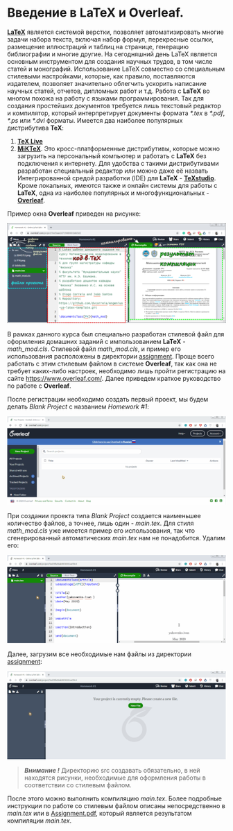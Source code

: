 # Введение в LaTeX и Overleaf. 

[**LaTeX**](https://www.latex-project.org/) является системой верстки, позволяет автоматизировать многие задачи набора текста, включая набор формул, перекресные ссылки, размещение иллюстраций и таблиц на странице, генерацию библиографии и многие другие. На сегодняшний день LaTeX является основным инструментом для создания научных трудов, в том числе статей и монографий. Использование LaTeX совместно со специальным стилевыми настройками, которые, как правило, поставляются издателем, позволяет значительно облегчить ускорить написание научных статей, отчетов, дипломных работ и т.д. Работа с **LaTeX** во многом похожа на работу с языками программирования. Так для создания простейших документов требуется лишь текстовый редактор и компилятор, который интерпретирует документы формата *\*.tex* в *\*.pdf*, *\*.ps* или *\*.dvi* форматы. Имеется два наиболее популярных дистрибутива **TeX**:  
1. [**TeX Live**](https://www.tug.org/texlive/) 
2. [**MiKTeX**](https://miktex.org/). 
Это кросс-платформенные дистрибутивы, которые можно загрузить на персональный компьютер и работать с **LaTeX** без подключения к интернету. Для удобства с такими дистрибутивами разработан специальный редактор или можно даже её назвать Интегрированной средой разработки (IDE) для **LaTeX** - [**TeXstudio**](https://www.texstudio.org/). 
Кроме локальных, имеются также и онлайн системы для работы с **LaTeX**, одна из наиболее популярных и многофункциональных - [**Overleaf**](https://www.overleaf.com/). 

Пример окна **Overleaf** приведен на рисунке:  

![](https://github.com/yakovenko-ivan/Mat_Model_for_Tech_Phys/blob/master/files/prepare/Overleaf.jpg "Пример экрана Overleaf")

В рамках данного курса был специально разработан стилевой файл для оформления домашних заданий с импользованием **LaTeX** - *math_mod.cls*. Стилевой файл *math_mod.cls*, и пример его использования расположены в директории [assignment](https://github.com/yakovenko-ivan/Mat_Model_for_Tech_Phys/blob/master/files/assignment). Проще всего работать с этим стилевым файлом в системе **Overleaf**, так как она не требует каких-либо настроек, необходимо лишь пройти регистрацию на сайте https://www.overleaf.com/. Далее приведем краткое руководство по работе с **Overleaf**. 

После регистрации необходимо создать первый проект, мы будем делать *Blank Project* с названием *Homework #1*:  

![](https://github.com/yakovenko-ivan/Mat_Model_for_Tech_Phys/blob/master/files/prepare/overleaf_create.gif?raw=true)

При создании проекта типа *Blank Project* создается наименьшее количество файлов, а точнее, лишь один - *main.tex*. Для стиля *math_mod.cls* уже имеется пример его использования, так что сгенерированный автоматических *main.tex* нам не понадобится. Удалим его:  

![](https://github.com/yakovenko-ivan/Mat_Model_for_Tech_Phys/blob/master/files/prepare/overleaf_delete.gif?raw=true)

Далее, загрузим все необходимые нам файлы из директории [assignment](https://github.com/yakovenko-ivan/Mat_Model_for_Tech_Phys/blob/master/files/assignment):

![](https://github.com/yakovenko-ivan/Mat_Model_for_Tech_Phys/blob/master/files/prepare/overleaf_add.gif?raw=true)

> ***Внимание !*** Директорию src создавать обязательно, в ней находятся рисунки, необходимые для оформления работы в соответствии со стилевым файлом.

После этого можно выполнить компиляцию *main.tex*. Более подробные инструкции по работе со стилевым файлом описаны непосредственно в *main.tex* или в [Assignment.pdf](https://github.com/yakovenko-ivan/Mat_Model_for_Tech_Phys/blob/master/files/assignment/Assignment.pdf), который является результатом компиляции *main.tex*. 

